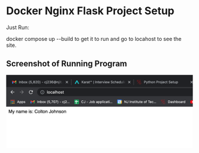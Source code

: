 # Docker Nginx Flask Project Setup

Just Run:

docker compose up --build to get it to run and go to locahost to see the site.

## Screenshot of Running Program

![Running Program](screenshots/coltonjohnson-nginx-rename.png)
